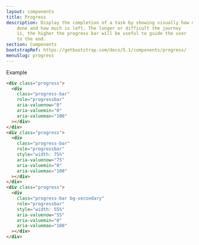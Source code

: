 ```yaml
---
layout: components
title: Progress
description: Display the completion of a task by showing visually how much is
    done and how much is left. The longer or difficult the journey
    is, the higher the progress bar will be useful to guide the user
    to the end. 
section: Components
bootstrapRef: https://getbootstrap.com/docs/5.1/components/progress/
menuSlug: progress
---
```


 
  <!-- #region components_progress - example -->
  <div class="display-5 pt-md-8 pb-1">Example</div>
  <div class="ax-example p-md-3 border">
    <div class="progress">
      <div
        class="progress-bar"
        role="progressbar"
        aria-valuenow="0"
        aria-valuemin="0"
        aria-valuemax="100"
      ></div>
    </div>
    <div class="progress">
      <div
        class="progress-bar"
        role="progressbar"
        style="width: 75%"
        aria-valuenow="75"
        aria-valuemin="0"
        aria-valuemax="100"
      ></div>
    </div>
    <div class="progress">
      <div
        class="progress-bar bg-secondary"
        role="progressbar"
        style="width: 55%"
        aria-valuenow="55"
        aria-valuemin="0"
        aria-valuemax="100"
      ></div>
    </div>
  </div>
  <div class="pb-4">

```html 
<div class="progress">
  <div
    class="progress-bar"
    role="progressbar"
    aria-valuenow="0"
    aria-valuemin="0"
    aria-valuemax="100"
  ></div>
</div>
<div class="progress">
  <div
    class="progress-bar"
    role="progressbar"
    style="width: 75%"
    aria-valuenow="75"
    aria-valuemin="0"
    aria-valuemax="100"
  ></div>
</div>
<div class="progress">
  <div
    class="progress-bar bg-secondary"
    role="progressbar"
    style="width: 55%"
    aria-valuenow="55"
    aria-valuemin="0"
    aria-valuemax="100"
  ></div>
</div>

```
  </div>
  <!-- #endregion components_progress - example -->
 